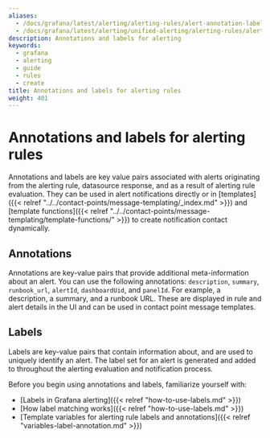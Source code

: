 ```yaml
---
aliases:
  - /docs/grafana/latest/alerting/alerting-rules/alert-annotation-label/
  - /docs/grafana/latest/alerting/unified-alerting/alerting-rules/alert-annotation-label/
description: Annotations and labels for alerting
keywords:
  - grafana
  - alerting
  - guide
  - rules
  - create
title: Annotations and labels for alerting rules
weight: 401
---
```


# Annotations and labels for alerting rules

Annotations and labels are key value pairs associated with alerts originating from the alerting rule, datasource response, and as a result of alerting rule evaluation. They can be used in alert notifications directly or in [templates]({{< relref "../../contact-points/message-templating/_index.md" >}}) and [template functions]({{< relref "../../contact-points/message-templating/template-functions/" >}}) to create notification contact dynamically.

## Annotations

Annotations are key-value pairs that provide additional meta-information about an alert. You can use the following annotations: `description`, `summary`, `runbook_url`, `alertId`, `dashboardUid`, and `panelId`. For example, a description, a summary, and a runbook URL. These are displayed in rule and alert details in the UI and can be used in contact point message templates.

## Labels

Labels are key-value pairs that contain information about, and are used to uniquely identify an alert. The label set for an alert is generated and added to throughout the alerting evaluation and notification process.

Before you begin using annotations and labels, familiarize yourself with:

- [Labels in Grafana alerting]({{< relref "how-to-use-labels.md" >}})
- [How label matching works]({{< relref "how-to-use-labels.md" >}})
- [Template variables for alerting rule labels and annotations]({{< relref "variables-label-annotation.md" >}})
